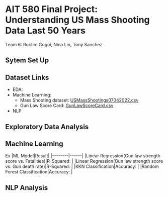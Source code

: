 # AIT 580 Final Project:<br/>Understanding US Mass Shooting Data Last 50 Years
  Team 6: Roctim Gogoi, Nina Lin, Tony Sanchez
## Sytem Set Up

## Dataset Links
* EDA:
* Machine Learning: 
   - Mass Shooting dataset: [USMassShootings07042022.csv](https://github.com/linxiuyun93/AIT580_Team6_Final-Project/blob/main/USMassShootings07042022.csv)
   - Gun Law Score Card: [GunLawScoreCard.csv](https://github.com/linxiuyun93/AIT580_Team6_Final-Project/blob/main/GunLawScoreCard.csv)
* NLP

## Exploratory Data Analysis

## Machine Learning
Ex
|ML Model|Result|
|--------|------|
|Linear Regression(Gun law strength score vs. Fatalities)|R-Squared: |
|Linear Regression(Gun law strength score vs. Gun death rate)|R-Squared: |
|KKN Classification|Accuracy:  |
|Random Forest Classification|Accuracy: |
## NLP Analysis

